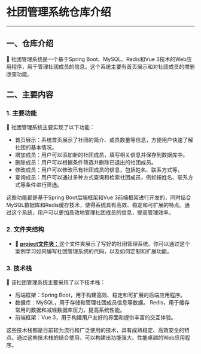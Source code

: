 # 社团管理系统仓库介绍 

***

## 一、仓库介绍
📢 社团管理系统是一个基于Spring Boot、MySQL、Redis和Vue 3技术的Web应用程序，用于管理社团成员的信息。这个系统主要有首页展示和对社团成员的增删改查功能。  

## 二、主要内容  

### 1. 主要功能  
  
🌟 社团管理系统主要实现了以下功能：  
  
- 首页展示：系统首页展示了社团的简介、成员数量等信息，方便用户快速了解社团的基本情况。  
- 增加成员：用户可以添加新的社团成员，填写相关信息并保存到数据库中。  
- 删除成员：用户可以根据条件筛选并删除已退出的社团成员。  
- 修改成员：用户可以修改已有社团成员的信息，包括姓名、联系方式等。  
- 查询成员：用户可以通过多种方式查询和检索社团成员，例如按姓名、联系方式等条件进行筛选。  
  
这些功能都是基于Spring Boot后端框架和Vue 3前端框架进行开发的，同时结合MySQL数据库和Redis缓存技术，使得系统具有高效、稳定和可扩展的特点。通过这个系统，用户可以更加高效地管理社团成员的信息，提高管理效率。  

### 2. 文件夹结构
* 📂 [**project文件夹**：](./project/README.md)这个文件夹展示了写好的社团管理系统。你可以通过这个案例学习如何编写社团管理系统的代码，以及如何定制和扩展功能。
  
### 3. 技术栈  
  
📖 该社团管理系统主要采用了以下技术栈：  
  
- 后端框架：Spring Boot，用于构建高效、稳定和可扩展的后端应用程序。  
- 数据库：MySQL，用于存储和管理社团成员信息等数据。  Redis，用于缓存常用的数据和减轻数据库压力，提高系统性能。
- 前端框架：Vue 3，用于构建用户友好的界面和提供丰富的交互体验。  
  
这些技术栈都是目前较为流行和广泛使用的技术，具有成熟稳定、高效安全的特点。通过这些技术栈的结合使用，可以构建出功能强大、性能卓越的Web应用程序。                